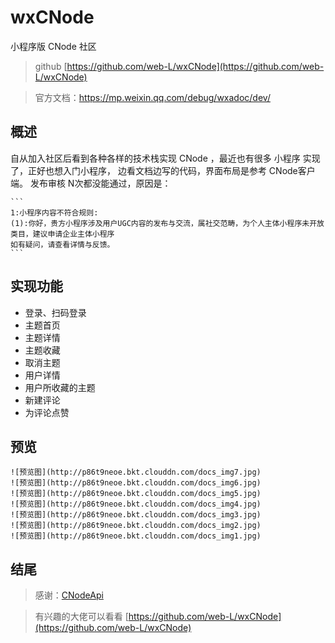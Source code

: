 # wxCNode
小程序版 CNode 社区

> github [https://github.com/web-L/wxCNode](https://github.com/web-L/wxCNode)

> 官方文档：https://mp.weixin.qq.com/debug/wxadoc/dev/
## 概述

自从加入社区后看到各种各样的技术栈实现 CNode ，最近也有很多 小程序 实现了，正好也想入门小程序，
边看文档边写的代码，界面布局是参考 CNode客户端。
发布审核 N次都没能通过，原因是：

    ```
    1:小程序内容不符合规则:
    (1):你好，贵方小程序涉及用户UGC内容的发布与交流，属社交范畴，为个人主体小程序未开放类目，建议申请企业主体小程序
    如有疑问，请查看详情与反馈。
    ```
## 实现功能

* 登录、扫码登录
* 主题首页
* 主题详情
* 主题收藏
* 取消主题
* 用户详情
* 用户所收藏的主题
* 新建评论
* 为评论点赞

## 预览

    ![预览图](http://p86t9neoe.bkt.clouddn.com/docs_img7.jpg)
    ![预览图](http://p86t9neoe.bkt.clouddn.com/docs_img6.jpg)
    ![预览图](http://p86t9neoe.bkt.clouddn.com/docs_img5.jpg)
    ![预览图](http://p86t9neoe.bkt.clouddn.com/docs_img4.jpg)
    ![预览图](http://p86t9neoe.bkt.clouddn.com/docs_img3.jpg)
    ![预览图](http://p86t9neoe.bkt.clouddn.com/docs_img2.jpg)
    ![预览图](http://p86t9neoe.bkt.clouddn.com/docs_img1.jpg)    

## 结尾

>感谢：[CNodeApi](https://cnodejs.org/api)

>有兴趣的大佬可以看看 [https://github.com/web-L/wxCNode](https://github.com/web-L/wxCNode)